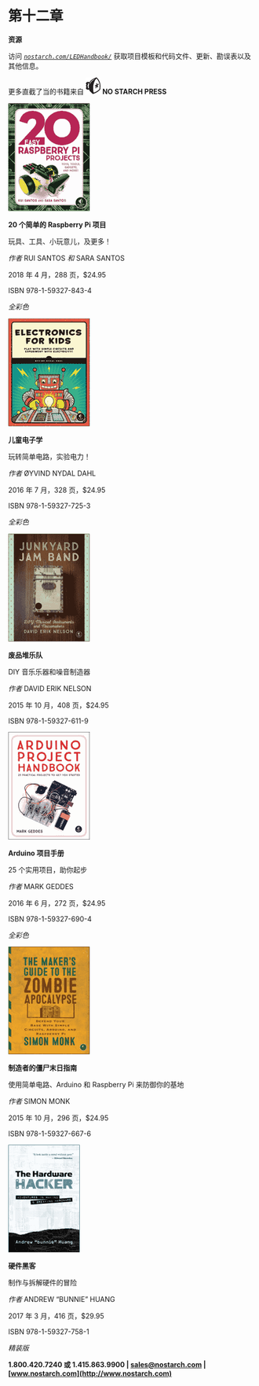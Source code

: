 # 第十二章

**资源**

访问 *[`nostarch.com/LEDHandbook/`](https://nostarch.com/LEDHandbook/)* 获取项目模板和代码文件、更新、勘误表以及其他信息。

更多直截了当的书籍来自 ![image](img/f0225-01.jpg) **NO STARCH PRESS**

![Image](img/f0225-02.jpg)

**20 个简单的 Raspberry Pi 项目**

玩具、工具、小玩意儿，及更多！

*作者* RUI SANTOS *和* SARA SANTOS

2018 年 4 月，288 页，$24.95

ISBN 978-1-59327-843-4

*全彩色*

![Image](img/f0225-03.jpg)

**儿童电子学**

玩转简单电路，实验电力！

*作者* ØYVIND NYDAL DAHL

2016 年 7 月，328 页，$24.95

ISBN 978-1-59327-725-3

*全彩色*

![image](img/f0225-04.jpg)

**废品堆乐队**

DIY 音乐乐器和噪音制造器

*作者* DAVID ERIK NELSON

2015 年 10 月，408 页，$24.95

ISBN 978-1-59327-611-9

![image](img/f0225-05.jpg)

**Arduino 项目手册**

25 个实用项目，助你起步

*作者* MARK GEDDES

2016 年 6 月，272 页，$24.95

ISBN 978-1-59327-690-4

*全彩色*

![image](img/f0225-06.jpg)

**制造者的僵尸末日指南**

使用简单电路、Arduino 和 Raspberry Pi 来防御你的基地

*作者* SIMON MONK

2015 年 10 月，296 页，$24.95

ISBN 978-1-59327-667-6

![image](img/f0225-07.jpg)

**硬件黑客**

制作与拆解硬件的冒险

*作者* ANDREW “BUNNIE” HUANG

2017 年 3 月，416 页，$29.95

ISBN 978-1-59327-758-1

*精装版*

**1.800.420.7240 或 1.415.863.9900 | sales@nostarch.com | [www.nostarch.com](http://www.nostarch.com)**
